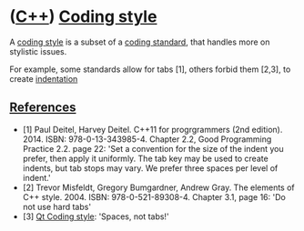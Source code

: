 # ([C++](Cpp.md)) [Coding style](CppCodingStyle.md)

A [coding style](CppCodingStyle.md) is a subset of a [coding standard](CppCodingStandard.md), that
handles more on stylistic issues.

For example, some standards allow for tabs [1], others forbid them [2,3], to create [indentation](CppIndent.md)

##  [References](CppReferences.md)

 * [1] Paul Deitel, Harvey Deitel. C++11 for progrgrammers (2nd edition). 2014. ISBN: 978-0-13-343985-4. Chapter 2.2, Good Programming Practice 2.2. page 22: 'Set a convention for the size of the indent you prefer, then apply it uniformly. The tab key may be used to create indents, but tab stops may vary. We prefer three spaces per level of indent.'
 * [2] Trevor Misfeldt, Gregory Bumgardner, Andrew Gray. The elements of C++ style. 2004. ISBN: 978-0-521-89308-4. Chapter 3.1, page 16: 'Do not use hard tabs'
 * [3] [Qt Coding style](https://wiki.qt.io/Qt_Coding_Style): 'Spaces, not tabs!'

